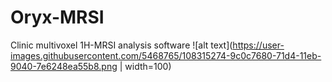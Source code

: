 # Oryx-MRSI
Clinic multivoxel 1H-MRSI analysis software
![alt text](https://user-images.githubusercontent.com/5468765/108315274-9c0c7680-71d4-11eb-9040-7e6248ea55b8.png | width=100)
